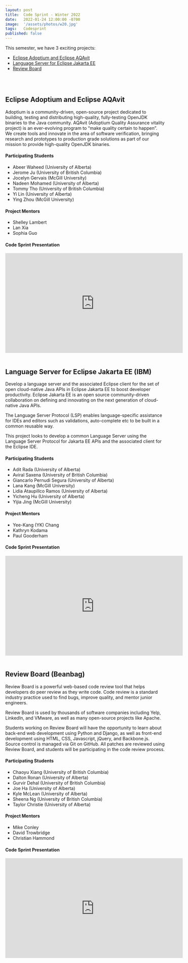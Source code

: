 ```yaml
---
layout: post
title:  Code Sprint - Winter 2022
date:   2022-01-24 12:00:00 -0700
image:  '/assets/photos/w20.jpg'
tags:   Codesprint
published: false
---
```


This semester, we have 3 exciting projects:
- [Eclipse Adoptium and Eclipse AQAvit](#eclipse-adoptium-and-eclipse-aqavit)
- [Language Server for Eclipse Jakarta EE](#language-server-for-eclipse-jakarta-ee)
- [Review Board](#review-board)

<br /><br />



## Eclipse Adoptium and Eclipse AQAvit
Adoptium is a community-driven, open-source project dedicated to building, testing and distributing high-quality, fully-testing OpenJDK binaries to the Java community. AQAvit (Adoptium Quality Assurance vitality project) is an ever-evolving program to “make quality certain to happen”. We create tools and innovate in the area of software verification, bringing research and prototypes to production grade solutions as part of our mission to provide high-quality OpenJDK binaries.

#### Participating Students
- Abeer Waheed (University of Alberta)
- Jerome Ju (University of British Columbia)
- Jocelyn Gervais (McGill University)
- Nadeen Mohamed (University of Alberta)
- Tommy Tho (University of British Columbia)
- Yi Lin (University of Alberta)
- Ying Zhou (McGill University)

#### Project Mentors
- Shelley Lambert
- Lan Xia
- Sophia Guo


#### Code Sprint Presentation
<iframe width="560" height="315" src="https://www.youtube-nocookie.com/embed/vL1Za4ULgtA" title="YouTube video player" frameborder="0" allow="accelerometer; autoplay; clipboard-write; encrypted-media; gyroscope; picture-in-picture" allowfullscreen></iframe>
<br /><br />


## Language Server for Eclipse Jakarta EE (IBM)
Develop a language server and the associated Eclipse client for the set of open cloud-native Java APIs in Eclipse Jakarta EE to boost developer productivity. Eclipse Jakarta EE is an open source community-driven collaboration on defining and innovating on the next generation of cloud-native Java APIs.

The Language Server Protocol (LSP) enables language-specific assistance for IDEs and editors such as validations, auto-complete etc to be built in a common reusable way.

This project looks to develop a common Language Server using the Language Server Protocol for Jakarta EE APIs and the associated client for the Eclipse IDE.

#### Participating Students
- Adit Rada (University of Alberta)
- Aviral Saxena (University of British Columbia)
- Giancarlo Pernudi Segura (University of Alberta)
- Lana Kang (McGill University)
- Lidia Ataupillco Ramos (University of Alberta)
- Yicheng Hu (University of Alberta)
- Yijia Jing (McGill University)

#### Project Mentors
- Yee-Kang (YK) Chang
- Kathryn Kodama
- Paul Gooderham


#### Code Sprint Presentation
<iframe width="560" height="315" src="https://www.youtube-nocookie.com/embed/E-KGtkflO98" title="YouTube video player" frameborder="0" allow="accelerometer; autoplay; clipboard-write; encrypted-media; gyroscope; picture-in-picture" allowfullscreen></iframe>
<br /><br />


## Review Board (Beanbag)
Review Board is a powerful web-based code review tool that helps developers do peer review as they write code. Code review is a standard industry practice used to find bugs, improve quality, and mentor junior engineers.

Review Board is used by thousands of software companies including Yelp, LinkedIn, and VMware, as well as many open-source projects like Apache.

Students working on Review Board will have the opportunity to learn about back-end web development using Python and Django, as well as front-end development using HTML, CSS, Javascript, jQuery, and Backbone.js. Source control is managed via Git on GitHub. All patches are reviewed using Review Board, and students will be participating in the code review process.

#### Participating Students
- Chaoyu Xiang (University of British Columbia)
- Dalton Ronan (University of Alberta)
- Gurvir Dehal (University of British Columbia)
- Joe Ha (University of Alberta)
- Kyle McLean (University of Alberta)
- Sheena Ng (University of British Columbia)
- Taylor Christie (University of Alberta)

#### Project Mentors
- Mike Conley
- David Trowbridge
- Christian Hammond

#### Code Sprint Presentation
<iframe width="560" height="315" src="https://www.youtube-nocookie.com/embed/jG5E4WdLTL0" title="YouTube video player" frameborder="0" allow="accelerometer; autoplay; clipboard-write; encrypted-media; gyroscope; picture-in-picture" allowfullscreen></iframe>
<br /><br />
